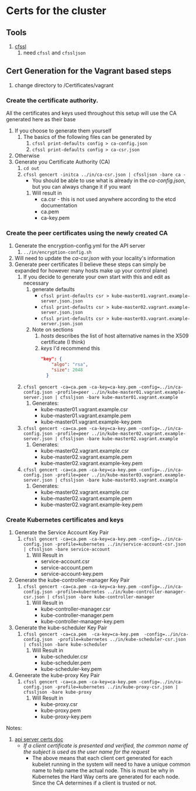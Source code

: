 # Certs for the cluster

## Tools
1. [cfssl](https://cfssl.org)
   1. need `cfssl` and `cfssljson`

## Cert Generation for the Vagrant based steps
1. change directory to /Certificates/vagrant

### Create the certificate authority.
All the certificates and keys used throughout this setup will use the CA generated here as their base
1. If you choose to generate them yourself
   1. The basics of the following files can be generated by
      1. `cfssl print-defaults config > ca-config.json`
      1. `cfssl print-defaults config > ca-csr.json`
1. Otherwise
1. Generate you Certificate Authority (CA)
   1. `cd out`
   1. `cfssl gencert -initca ../in/ca-csr.json | cfssljson -bare ca -`
      * You should be able to use what is already in the _ca-config.json_, but you can always change it if you want
      1. Will result in
         * ca.csr - this is not used anywhere according to the etcd documentation
         * ca.pem
         * ca-key.pem

### Create the peer certificates using the newly created CA
1. Generate the encryption-config.yml for the API server
   1. `../in/encryption-config.sh`
1. Will need to update the _ca-csr.json_ with your locality's information
1. Generate peer certificates (I believe these steps can simply be expanded for however many hosts make up your control plane)
   1. If you decide to generate your own start with this and edit as necessary
      1. generate defaults
         * `cfssl print-defaults csr > kube-master01.vagrant.example-server.json.json`
         * `cfssl print-defaults csr > kube-master02.vagrant.example-server.json.json`
         * `cfssl print-defaults csr > kube-master03.vagrant.example-server.json.json`
      1. Note on sections
         1. *hosts* describes the list of host alternative names in the X509 certificate (I think)
         1. *keys* I'd recommend this
            ```json
            "key": {
                "algo": "rsa",
                "size": 2048
              }
            ```
   1. `cfssl gencert -ca=ca.pem -ca-key=ca-key.pem -config=../in/ca-config.json -profile=peer ../in/kube-master01.vagrant.example-server.json | cfssljson -bare kube-master01.vagrant.example`
      1. Generates:
         * kube-master01.vagrant.example.csr
         * kube-master01.vagrant.example.pem
         * kube-master01.vagrant.example-key.pem
   1. `cfssl gencert -ca=ca.pem -ca-key=ca-key.pem -config=../in/ca-config.json -profile=peer ../in/kube-master02.vagrant.example-server.json | cfssljson -bare kube-master02.vagrant.example`
      1. Generates:
         * kube-master02.vagrant.example.csr
         * kube-master02.vagrant.example.pem
         * kube-master02.vagrant.example-key.pem
   1. `cfssl gencert -ca=ca.pem -ca-key=ca-key.pem -config=../in/ca-config.json -profile=peer ../in/kube-master03.vagrant.example-server.json | cfssljson -bare kube-master03.vagrant.example`
      1. Generates:
         * kube-master02.vagrant.example.csr
         * kube-master02.vagrant.example.pem
         * kube-master02.vagrant.example-key.pem
                 
### Create Kubernetes certificates and keys
1. Generate the Service Account Key Pair
   1. `cfssl gencert -ca=ca.pem -ca-key=ca-key.pem -config=../in/ca-config.json -profile=kubernetes ../in/service-account-csr.json | cfssljson -bare service-account`
      1. Will Result in
         * service-account.csr
         * service-account.pem
         * service-account-key.pem
1. Generate the kube-controller-manager Key Pair
   1. `cfssl gencert -ca=ca.pem -ca-key=ca-key.pem -config=../in/ca-config.json -profile=kubernetes ../in/kube-controller-manager-csr.json | cfssljson -bare kube-controller-manager`
      1. Will Result in
         * kube-controller-manager.csr
         * kube-controller-manager.pem
         * kube-controller-manager-key.pem
1. Generate the kube-scheduler Key Pair
   1. `cfssl gencert -ca=ca.pem  -ca-key=ca-key.pem  -config=../in/ca-config.json  -profile=kubernetes ../in/kube-scheduler-csr.json | cfssljson -bare kube-scheduler`
      1. Will Result in
         * kube-scheduler.csr
         * kube-scheduler.pem
         * kube-scheduler-key.pem
1. Geneerate the kube-proxy Key Pair
   1. `cfssl gencert -ca=ca.pem -ca-key=ca-key.pem -config=../in/ca-config.json -profile=kubernetes ../in/kube-proxy-csr.json | cfssljson -bare kube-proxy`
      1. Will Result in
         * kube-proxy.csr
         * kube-proxy.pem
         * kube-proxy-key.pem

Notes:
1. [api server certs doc](https://kubernetes.io/docs/reference/access-authn-authz/authentication/#x509-client-certs)
   * _If a client certificate is presented and verified, the common name of the subject is 
     used as the user name for the request_
     * The above means that each client cert generated for each kubelet running in the system will
       need to have a unique common name to help name the actual node.  This is must be why in
       Kubernetes the Hard Way certs are generated for each node.  Since the CA determines
       if a client is trusted or not.